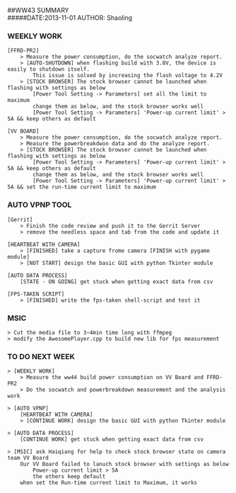 ##WW43 SUMMARY	
#####DATE:2013-11-01		AUTHOR: Shaoling

### WEEKLY WORK
	[FFRD-PR2]
		> Measure the power consumption, do the socwatch analyze report.
		> [AUTO-SHUTDOWN] when flashing build with 3.8V, the device is easily to shutdown itself.
			This issue is solved by increasing the flash voltage to 4.2V
		> [STOCK BROWSER] The stock browser cannot be launched when flashing with settings as below
			[Power Tool Setting -> Parameters] set all the limit to maximum
			change them as below, and the stock browser works well
			[Power Tool Setting -> Parameters] 'Power-up current limit' > 5A && keep others as default

	[VV BOARD]
		> Measure the power consumption, do the socwatch analyze report.
		> Measure the powerbreakdwon data and do the analyze report.
		> [STOCK BROWSER] The stock browser cannot be launched when flashing with settings as below
			[Power Tool Setting -> Parameters] 'Power-up current limit' > 5A && keep others as default
			change them as below, and the stock browser works well
			[Power Tool Setting -> Parameters] 'Power-up current limit' > 5A && set the run-time current limit to maximum

###  AUTO VPNP TOOL
	[Gerrit]
		> Finish the code review and push it to the Gerrit Server
		> remove the needless space and tab from the code and update it

	[HEARTBEAT WITH CAMERA]
		> [FINISHED] take a capture frome camera [FINISH with pygame module]
		> [NOT START] design the basic GUI with python Tkinter module

	[AUTO DATA PROCESS]
		[STATE - ON GOING] get stuck when getting exact data from csv

	[FPS-TAKEN SCRIPT]
		> [FINISHED] write the fps-taken shell-script and test it


### MSIC
	> Cut the media file to 3~4min time long with ffmpeg
	> modify the AwesomePlayer.cpp to build new lib for fps measurement


### TO DO NEXT WEEK
	> [WEEKLY WORK]
		> Measure the ww44 build power consumption on VV Board and FFRD-PR2
		> Do the socwatch and powerbreakdown measurement and the analysis work

	> [AUTO VPNP]
		[HEARTBEAT WITH CAMERA]
		> [CONTINUE WORK] design the basic GUI with python Tkinter module

	> [AUTO DATA PROCESS]
		[CONTINUE WORK] get stuck when getting exact data from csv

	> [MSIC] ask Haiqiang for help to check stock browser state on camera team VV Board 
		Our VV Board failed to lanuch stock browser with settings as below
			Power-up current limit > 5A
			the others keep default
		when set the Run-time current limit to Maximum, it works

